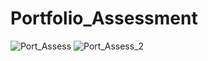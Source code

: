 # Portfolio_Assessment

![Port_Assess](https://github.com/user-attachments/assets/367825c6-be55-4878-88eb-91415cf86659)
![Port_Assess_2](https://github.com/user-attachments/assets/86b357a0-1ce7-45e4-bc2e-4f9c1d505ed3)

